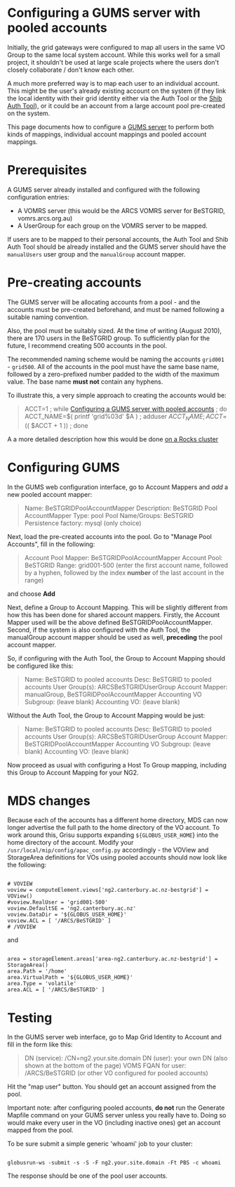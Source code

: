 # Configuring a GUMS server with pooled accounts

Initially, the grid gateways were configured to map all users in the same VO Group to the same local system account.  While this works well for a small project, it shouldn't be used at large scale projects where the users don't closely collaborate / don't know each other.

A much more preferred way is to map each user to an individual account.  This might be the user's already existing account on the system (if they link the local identity with their grid identity either via the Auth Tool or the [Shib Auth Tool](/wiki/spaces/BeSTGRID/pages/3818228565)), or it could be an account from a large account pool pre-created on the system.  

This page documents how to configure a [GUMS server](/wiki/spaces/BeSTGRID/pages/3818228918) to perform both kinds of mappings, individual account mappings and pooled account mappings.

# Prerequisites

A GUMS server already installed and configured with the following configuration entries:

- A VOMRS server (this would be the ARCS VOMRS server for BeSTGRID, vomrs.arcs.org.au)
- A UserGroup for each group on the VOMRS server to be mapped.

If users are to be mapped to their personal accounts, the Auth Tool and Shib Auth Tool should be already installed and the GUMS server should have the `manualUsers` user group and the `manualGroup` account mapper.

# Pre-creating accounts

The GUMS server will be allocating accounts from a pool - and the accounts must be pre-created beforehand, and must be named following a suitable naming convention.

Also, the pool must be suitably sized.  At the time of writing (August 2010), there are 170 users in the BeSTGRID group.  To sufficiently plan for the future, I recommend creating 500 accounts in the pool.

The recommended naming scheme would be naming the accounts `grid001` - `grid500`.  All of the accounts in the pool must have the same base name, followed by a zero-prefixed number padded to the width of the maximum value.  The base name **must not** contain any hyphens.

To illustrate this, a very simple approach to creating the accounts would be:

>  ACCT=1 ; while [Configuring a GUMS server with pooled accounts](/wiki/spaces/BeSTGRID/pages/3818228955) ; do ACCT_NAME=$( printf 'grid%03d' $A ) ; adduser $ACCT_NAME ; ACCT=$(( $ACCT + 1 )) ; done

A a more detailed description how this would be done [on a Rocks cluster](/wiki/spaces/BeSTGRID/pages/3818228667)

# Configuring GUMS

In the GUMS web configuration interface, go to Account Mappers and *add* a new pooled account mapper:

>  Name: BeSTGRIDPoolAccountMapper
>  Description: BeSTGRID Pool AccountMapper
>  Type: pool
>  Pool Name/Groups: BeSTGRID
>  Persistence factory: mysql (only choice)

Next, load the pre-created accounts into the pool.  Go to "Manage Pool Accounts", fill in the following:

>  Account Pool Mapper: BeSTGRIDPoolAccountMapper
>  Account Pool: BeSTGRID
>  Range: grid001-500 (enter the first account name, followed by a hyphen, followed by the index **number** of the last account in the range)

and choose **Add**

Next, define a Group to Account Mapping.  This will be slightly different from how this has been done for shared account mappers.  Firstly, the Account Mapper used will be the above defined BeSTGRIDPoolAccountMapper.  Second, if the system is also configured with the Auth Tool, the manualGroup account mapper should be used as well, **preceding** the pool account mapper.

So, if configuring with the Auth Tool, the Group to Account Mapping should be configured like this:

>  Name: BeSTGRID to pooled accounts
>  Desc: BeSTGRID to pooled accounts
>  User Group(s): ARCSBeSTGRIDUserGroup
>  Account Mapper: manualGroup, BeSTGRIDPoolAccountMapper
>  Accounting VO Subgroup:              (leave blank)
>  Accounting VO:                       (leave blank)

Without the Auth Tool, the Group to Account Mapping would be just:

>  Name: BeSTGRID to pooled accounts
>  Desc: BeSTGRID to pooled accounts
>  User Group(s): ARCSBeSTGRIDUserGroup
>  Account Mapper: BeSTGRIDPoolAccountMapper
>  Accounting VO Subgroup:              (leave blank)
>  Accounting VO:                       (leave blank)

Now proceed as usual with configuring a Host To Group mapping, including this Group to Account Mapping for your NG2.

# MDS changes

Because each of the accounts has a different home directory, MDS can now longer advertise the full path to the home directory of the VO account.  To work around this, Grisu supports expanding `${GLOBUS_USER_HOME`} into the home directory of the account. Modify your `/usr/local/mip/config/apac_config.py` accordingly - the VOView and StorageArea definitions for VOs using pooled accounts should now look like the following:

``` 

# VOVIEW
voview = computeElement.views['ng2.canterbury.ac.nz-bestgrid'] = VOView()
#voview.RealUser = 'grid001-500'
voview.DefaultSE = 'ng2.canterbury.ac.nz'
voview.DataDir = '${GLOBUS_USER_HOME}'
voview.ACL = [ '/ARCS/BeSTGRID' ]
# /VOVIEW

```

and

``` 

area = storageElement.areas['area-ng2.canterbury.ac.nz-bestgrid'] = StorageArea()
area.Path = '/home'
area.VirtualPath = '${GLOBUS_USER_HOME}'
area.Type = 'volatile'
area.ACL = [ '/ARCS/BeSTGRID' ]

```

# Testing

In the GUMS server web interface, go to Map Grid Identity to Account and fill in the form like this:

>  DN (service): /CN=ng2.your.site.domain
>  DN (user): your own DN (also shown at the bottom of the page)
>  VOMS FQAN for user: /ARCS/BeSTGRID (or other VO configured for pooled accounts)

Hit the "map user" button.  You should get an account assigned from the pool.

Important note: after configuring pooled accounts, **do not** run the Generate Mapfile command on your GUMS server unless you really have to.  Doing so would make every user in the VO (including inactive ones) get an account mapped from the pool.

To be sure submit a simple generic 'whoami' job to your cluster:

``` 

globusrun-ws -submit -s -S -F ng2.your.site.domain -Ft PBS -c whoami

```

The response should be one of the pool user accounts.
